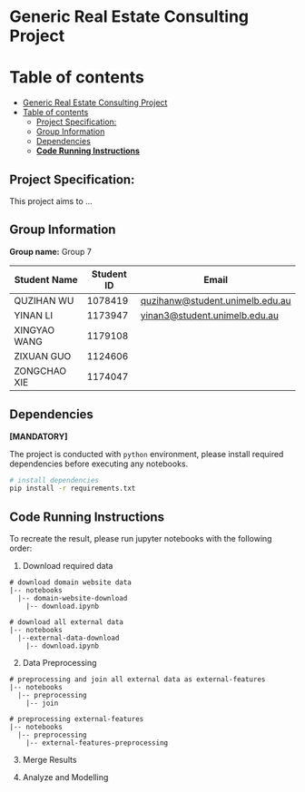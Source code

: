 # Generic Real Estate Consulting Project

# Table of contents
- [Generic Real Estate Consulting Project](#generic-real-estate-consulting-project)
- [Table of contents](#table-of-contents)
  - [Project Specification:](#project-specification)
  - [Group Information](#group-information)
  - [Dependencies](#dependencies)
  - [**Code Running Instructions**](#code-running-instructions)

## Project Specification:

This project aims to ...

## Group Information
**Group name:** Group 7
    
| Student Name | Student ID | Email |
| ---- | ---- | ---- |
| QUZIHAN WU | 1078419 | quzihanw@student.unimelb.edu.au |
| YINAN LI | 1173947 | yinan3@student.unimelb.edu.au | 
| XINGYAO WANG | 1179108 |  |
| ZIXUAN GUO | 1124606 |  |
| ZONGCHAO XIE | 1174047 |  |

## Dependencies
**[MANDATORY]**

The project is conducted with `python` environment, please install required dependencies before executing any notebooks.
```bash
# install dependencies
pip install -r requirements.txt
```

## **Code Running Instructions**

To recreate the result, please run jupyter notebooks with the following order:
1. Download required data
```
# download domain website data
|-- notebooks
  |-- domain-website-download
    |-- download.ipynb 

# download all external data
|-- notebooks
  |--external-data-download
    |-- download.ipynb
```
2. Data Preprocessing
```
# preprocessing and join all external data as external-features
|-- notebooks
  |-- preprocessing
    |-- join

# preprocessing external-features
|-- notebooks
  |-- preprocessing
    |-- external-features-preprocessing
```
3. Merge Results

4. Analyze and Modelling

